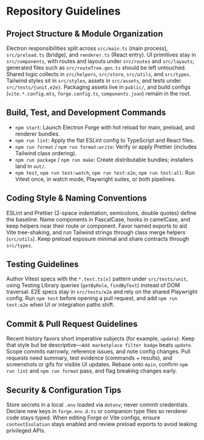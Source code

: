# Repository Guidelines

## Project Structure & Module Organization
Electron responsibilities split across `src/main.ts` (main process), `src/preload.ts` (bridge), and `renderer.ts` (React entry). UI primitives stay in `src/components`, with routes and layouts under `src/routes` and `src/layouts`; generated files such as `src/routeTree.gen.ts` should be left untouched. Shared logic collects in `src/helpers`, `src/store`, `src/utils`, and `src/types`. Tailwind styles sit in `src/styles`, assets in `src/assets`, and tests under `src/tests/{unit,e2e}`. Packaging assets live in `public/`, and build configs (`vite.*.config.mts`, `forge.config.ts`, `components.json`) remain in the root.

## Build, Test, and Development Commands
- `npm start`: Launch Electron Forge with hot reload for main, preload, and renderer bundles.
- `npm run lint`: Apply the flat ESLint config to TypeScript and React files.
- `npm run format` / `npm run format:write`: Verify or apply Prettier (includes Tailwind class ordering).
- `npm run package` / `npm run make`: Create distributable bundles; installers land in `out/`.
- `npm test`, `npm run test:watch`, `npm run test:e2e`, `npm run test:all`: Run Vitest once, in watch mode, Playwright suites, or both pipelines.

## Coding Style & Naming Conventions
ESLint and Prettier (2-space indentation, semicolons, double quotes) define the baseline. Name components in PascalCase, hooks in camelCase, and keep helpers near their route or component. Favor named exports to aid Vite tree-shaking, and run Tailwind strings through class merge helpers (`src/utils`). Keep preload exposure minimal and share contracts through `src/types`.

## Testing Guidelines
Author Vitest specs with the `*.test.ts[x]` pattern under `src/tests/unit`, using Testing Library queries (`getByRole`, `findByText`) instead of DOM traversal. E2E specs stay in `src/tests/e2e` and rely on the shared Playwright config. Run `npm test` before opening a pull request, and add `npm run test:e2e` when UI or integration paths shift.

## Commit & Pull Request Guidelines
Recent history favors short imperative subjects (for example, `update`). Keep that style but be descriptive—`Add marketplace filter badge` beats `update`. Scope commits narrowly, reference issues, and note config changes. Pull requests need summary, test evidence (commands + results), and screenshots or gifs for visible UI updates. Rebase onto `main`, confirm `npm run lint` and `npm run format` pass, and flag breaking changes early.

## Security & Configuration Tips
Store secrets in a local `.env` loaded via `dotenv`; never commit credentials. Declare new keys in `forge.env.d.ts` or companion type files so renderer code stays typed. When editing Forge or Vite configs, ensure `contextIsolation` stays enabled and review preload exports to avoid leaking privileged APIs.
